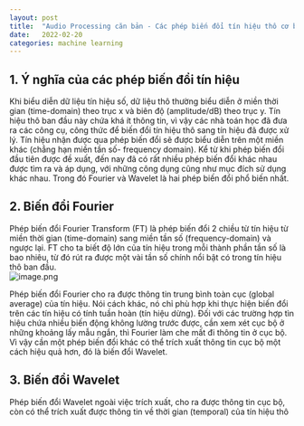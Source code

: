 ```yaml
---
layout: post
title:  "Audio Processing căn bản - Các phép biến đổi tín hiệu thô cơ bản (Phần 1)"
date:   2022-02-20
categories: machine learning
---
```

## 1. Ý nghĩa của các phép biến đổi tín hiệu
Khi biểu diễn dữ liệu tín hiệu số, dữ liệu thô thường biểu diễn ở miền thời gian (time-domain) theo trục x và biên độ (amplitude/dB) theo trục y. Tín hiệu thô ban đầu này chứa khá ít thông tin, vì vậy các nhà toán học đã đưa ra các công cụ, công thức để biến đổi tín hiệu thô sang tín hiệu đã được xử lý. Tín hiệu nhận được qua phép biến đổi sẽ được biểu diễn trên một miền khác (chẳng hạn miền tần số- frequency domain). Kể từ khi phép biến đổi đầu tiên được đề xuất, đến nay đã có rất nhiều phép biến đổi khác nhau được tìm ra và áp dụng, với những công dụng cũng như mục đích sử dụng khác nhau. Trong đó Fourier và Wavelet là hai phép biến đổi phổ biến nhất.
## 2. Biến đổi Fourier

Phép biến đổi Fourier Transform (FT) là phép biến đổi 2 chiều từ tín hiệu từ miền thời gian (time-domain) sang miền tần số (frequency-domain) và ngược lại.
FT cho ta biết độ lớn của tín hiệu trong mỗi thành phần tần số là bao nhiêu, từ đó rút ra được một vài tần số chính nổi bật có trong tín hiệu thô ban đầu.  
![image.png](https://images.viblo.asia/77ffd884-68ea-4bca-b833-738ecf1b4233.png)

Phép biến đổi Fourier cho ra được thông tin trung bình toàn cục (global average) của tín hiệu. Nói cách khác, nó chỉ phù hợp khi thực hiện biến đổi trên các tín hiệu có tính tuần hoàn (tín hiệu dừng).  Đối với các trường hợp tìn hiệu chứa nhiều biến động không lường trước được, cần xem xét cục bộ ở những khoảng lấy mẫu ngắn, thì Fourier làm che mất đi thông tin ở cục bộ. Vì vậy cần một phép biến đổi khác có thể trích xuất thông tin cục bộ một cách hiệu quả hơn, đó là biến đổi Wavelet.
## 3. Biến đổi Wavelet
Phép biến đổi Wavelet ngoài việc trích xuất, cho ra được thông tin cục bộ, còn có thể trích xuất được thông tin về thời gian (temporal) của tín hiệu thô